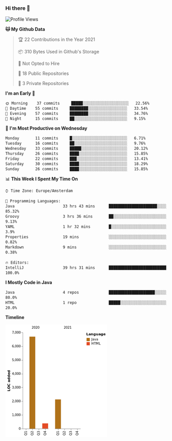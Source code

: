 ### Hi there 👋


<!--START_SECTION:waka-->
![Profile Views](http://img.shields.io/badge/Profile%20Views-0-blue)

**🐱 My Github Data** 

> 🏆 22 Contributions in the Year 2021
 > 
> 📦 310 Bytes Used in Github's Storage 
 > 
> 🚫 Not Opted to Hire
 > 
> 📜 18 Public Repositories 
 > 
> 🔑 3 Private Repositories  
 > 
**I'm an Early 🐤** 

```text
🌞 Morning    37 commits     █████░░░░░░░░░░░░░░░░░░░░   22.56% 
🌆 Daytime    55 commits     ████████░░░░░░░░░░░░░░░░░   33.54% 
🌃 Evening    57 commits     ████████░░░░░░░░░░░░░░░░░   34.76% 
🌙 Night      15 commits     ██░░░░░░░░░░░░░░░░░░░░░░░   9.15%

```
📅 **I'm Most Productive on Wednesday** 

```text
Monday       11 commits     █░░░░░░░░░░░░░░░░░░░░░░░░   6.71% 
Tuesday      16 commits     ██░░░░░░░░░░░░░░░░░░░░░░░   9.76% 
Wednesday    33 commits     █████░░░░░░░░░░░░░░░░░░░░   20.12% 
Thursday     26 commits     ████░░░░░░░░░░░░░░░░░░░░░   15.85% 
Friday       22 commits     ███░░░░░░░░░░░░░░░░░░░░░░   13.41% 
Saturday     30 commits     ████░░░░░░░░░░░░░░░░░░░░░   18.29% 
Sunday       26 commits     ████░░░░░░░░░░░░░░░░░░░░░   15.85%

```


📊 **This Week I Spent My Time On** 

```text
⌚︎ Time Zone: Europe/Amsterdam

💬 Programming Languages: 
Java                     33 hrs 43 mins      █████████████████████░░░░   85.32% 
Groovy                   3 hrs 36 mins       ██░░░░░░░░░░░░░░░░░░░░░░░   9.13% 
YAML                     1 hr 32 mins        █░░░░░░░░░░░░░░░░░░░░░░░░   3.9% 
Properties               19 mins             ░░░░░░░░░░░░░░░░░░░░░░░░░   0.82% 
Markdown                 9 mins              ░░░░░░░░░░░░░░░░░░░░░░░░░   0.38%

🔥 Editors: 
IntelliJ                 39 hrs 31 mins      █████████████████████████   100.0%

```

**I Mostly Code in Java** 

```text
Java                     4 repos             ████████████████████░░░░░   80.0% 
HTML                     1 repo              █████░░░░░░░░░░░░░░░░░░░░   20.0%

```


**Timeline**

![Chart not found](https://raw.githubusercontent.com/powercasgamer/powercasgamer/master/charts/bar_graph.png) 


<!--END_SECTION:waka-->
